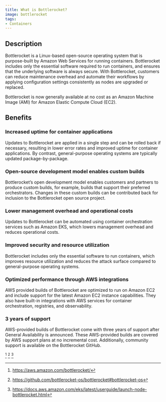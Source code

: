 ```yaml
---
title: What is Bottlerocket?
image: bottlerocket
tags:
- Containers
---
```

## Description

Bottlerocket is a Linux-based open-source operating system that is purpose-built by Amazon Web Services for running containers. Bottlerocket includes only the essential software required to run containers, and ensures that the underlying software is always secure. With Bottlerocket, customers can reduce maintenance overhead and automate their workflows by applying configuration settings consistently as nodes are upgraded or replaced. 

Bottlerocket is now generally available at no cost as an Amazon Machine Image (AMI) for Amazon Elastic Compute Cloud (EC2).

## Benefits

### Increased uptime for container applications

Updates to Bottlerocket are applied in a single step and can be rolled back if necessary, resulting in lower error rates and improved uptime for container applications. By contrast, general-purpose operating systems are typically updated package-by-package.

### Open-source development model enables custom builds

Bottlerocket’s open development model enables customers and partners to produce custom builds, for example, builds that support their preferred orchestrators. Changes in these custom builds can be contributed back for inclusion to the Bottlerocket open source project.

### Lower management overhead and operational costs

Updates to Bottlerocket can be automated using container orchestration services such as Amazon EKS, which lowers management overhead and reduces operational costs.

### Improved security and resource utilization

Bottlerocket includes only the essential software to run containers, which improves resource utilization and reduces the attack surface compared to general-purpose operating systems.

### Optimized performance through AWS integrations

AWS provided builds of Bottlerocket are optimized to run on Amazon EC2 and include support for the latest Amazon EC2 instance capabilities. They also have built-in integrations with AWS services for container orchestration, registries, and observability.

### 3 years of support

AWS-provided builds of Bottlerocket come with three years of support after General Availability is announced. These AWS-provided builds are covered by AWS support plans at no incremental cost. Additionally, community support is available on the Bottlerocket GitHub.

[^1] [^2] [^3]

[^1]: https://aws.amazon.com/bottlerocket/
[^2]: https://github.com/bottlerocket-os/bottlerocket#bottlerocket-os 
[^3]: https://docs.aws.amazon.com/eks/latest/userguide/launch-node-bottlerocket.html